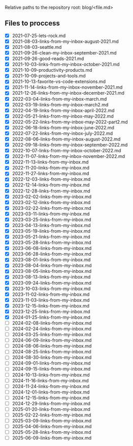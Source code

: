 Relative paths to the repository root: 
blog/<file.md>


## Files to proccess
- [x] 2021-07-25-lets-rock.md
- [x] 2021-08-03-links-from-my-inbox-august-2021.md
- [x] 2021-08-03-seattle.md
- [x] 2021-09-26-clean-my-inbox-september-2021.md
- [x] 2021-09-26-good-reads-2021.md
- [x] 2021-10-03-links-from-my-inbox-october-2021.md
- [x] 2021-10-09-productivity-products.md
- [x] 2021-10-09-projects-and-tools.md
- [x] 2021-10-13-favorite-vs-code-extensions.md
- [x] 2021-11-14-links-from-my-inbox-november-2021.md
- [x] 2021-12-26-links-from-my-inbox-december-2021.md
- [x] 2022-03-04-links-from-my-inbox-march.md
- [x] 2022-03-19-links-from-my-inbox-march2.md
- [x] 2022-04-19-links-from-my-inbox-april-2022.md
- [x] 2022-05-21-links-from-my-inbox-may-2022.md
- [x] 2022-05-22-links-from-my-inbox-may-2022-part2.md
- [x] 2022-06-18-links-from-my-inbox-june-2022.md
- [x] 2022-07-22-links-from-my-inbox-july-2022.md
- [x] 2022-08-06-links-from-my-inbox-august-2022.md
- [x] 2022-09-18-links-from-my-inbox-september-2022.md
- [x] 2022-10-07-links-from-my-inbox-october-2022.md
- [x] 2022-11-07-links-from-my-inbox-november-2022.md
- [x] 2022-11-13-links-from-my-inbox.md
- [x] 2022-11-20-links-from-my-inbox.md
- [x] 2022-11-27-links-from-my-inbox.md
- [x] 2022-12-03-links-from-my-inbox.md
- [x] 2022-12-14-links-from-my-inbox.md
- [x] 2022-12-28-links-from-my-inbox.md
- [x] 2023-02-02-links-from-my-inbox.md
- [x] 2023-02-12-links-from-my-inbox.md
- [x] 2023-02-22-links-from-my-inbox.md
- [x] 2023-03-11-links-from-my-inbox.md
- [x] 2023-03-25-links-from-my-inbox.md
- [x] 2023-04-13-links-from-my-inbox.md
- [x] 2023-05-19-links-from-my-inbox.md
- [x] 2023-05-21-links-from-my-inbox.md
- [x] 2023-05-28-links-from-my-inbox.md
- [x] 2023-06-08-links-from-my-inbox.md
- [x] 2023-06-28-links-from-my-inbox.md
- [x] 2023-08-01-links-from-my-inbox.md
- [x] 2023-08-04-links-from-my-inbox.md
- [x] 2023-08-05-links-from-my-inbox.md
- [x] 2023-08-13-links-from-my-inbox.md
- [x] 2023-09-24-links-from-my-inbox.md
- [x] 2023-10-03-links-from-my-inbox.md
- [x] 2023-11-02-links-from-my-inbox.md
- [x] 2023-11-03-links-from-my-inbox.md
- [x] 2023-12-15-links-from-my-inbox.md
- [x] 2023-12-25-links-from-my-inbox.md
- [x] 2024-01-25-links-from-my-inbox.md
- [ ] 2024-02-08-links-from-my-inbox.md
- [ ] 2024-02-24-links-from-my-inbox.md
- [ ] 2024-03-25-links-from-my-inbox.md
- [ ] 2024-06-09-links-from-my-inbox.md
- [ ] 2024-08-06-links-from-my-inbox.md
- [ ] 2024-08-25-links-from-my-inbox.md
- [ ] 2024-08-30-links-from-my-inbox.md
- [ ] 2024-09-01-links-from-my-inbox.md
- [ ] 2024-09-15-links-from-my-inbox.md
- [ ] 2024-10-13-links-from-my-inbox.md
- [ ] 2024-11-16-links-from-my-inbox.md
- [ ] 2024-11-24-links-from-my-inbox.md
- [ ] 2024-12-01-links-from-my-inbox.md
- [ ] 2024-12-15-links-from-my-inbox.md
- [ ] 2024-12-29-links-from-my-inbox.md
- [ ] 2025-01-20-links-from-my-inbox.md
- [ ] 2025-02-22-links-from-my-inbox.md
- [ ] 2025-03-09-links-from-my-inbox.md
- [ ] 2025-04-06-links-from-my-inbox.md
- [ ] 2025-05-28-links-from-my-inbox.md
- [ ] 2025-06-09-links-from-my-inbox.md

